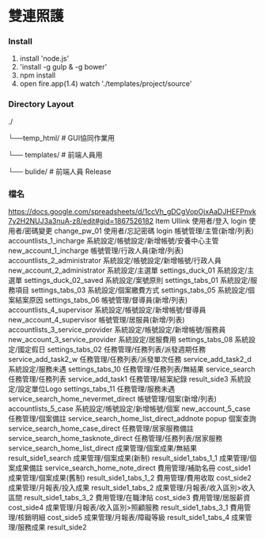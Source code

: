 雙連照護
============

### Install

1. install 'node.js'
2. 'install -g gulp & -g bower'
3. npm install
4. open fire.app(1.4) watch './templates/project/source'


### Directory	Layout

./

└──temp_html/                       # GUI協同作業用

└──	templates/                      # 前端人員用

└── bulide/                         # 前端人員 Release

### 檔名
https://docs.google.com/spreadsheets/d/1ccVh_gDCgVopOjxAaDJHEFPnvk7y2H2NUJ3a3nuA-z8/edit#gid=1867526182
Item	UIlink
使用者/登入	login
使用者/密碼變更	change_pw_01
使用者/忘記密碼	login
帳號管理/主管(新增/列表)	accountlists_1_incharge
系統設定/帳號設定/新增帳號/安養中心主管	new_account_1_incharge
帳號管理/行政人員(新增/列表)	accountlists_2_administrator
系統設定/帳號設定/新增帳號/行政人員	new_account_2_administrator
系統設定/主選單	settings_duck_01
系統設定/主選單	settings_duck_02_saved
系統設定/案號原則	settings_tabs_01
系統設定/服務項目	settings_tabs_03
系統設定/個案繳費方式	settings_tabs_05
系統設定/個案結案原因	settings_tabs_06
帳號管理/督導員(新增/列表)	accountlists_4_supervisor
系統設定/帳號設定/新增帳號/督導員	new_account_4_supervisor
帳號管理/居服員(新增/列表)	accountlists_3_service_provider
系統設定/帳號設定/新增帳號/服務員	new_account_3_service_provider
系統設定/居服費用	settings_tabs_08
系統設定/國定假日	settings_tabs_02
任務管理/任務列表/派發週期任務	service_add_task2_w
任務管理/任務列表/派發單次任務	service_add_task2_d
系統設定/服務未遇	settings_tabs_10
任務管理/任務列表/無結果	service_search
任務管理/任務列表	service_add_task1
任務管理/結案紀錄	result_side3
系統設定/設定單位Logo	settings_tabs_11
任務管理/服務未遇	service_search_home_nevermet_direct
帳號管理/個案(新增/列表)	accountlists_5_case
系統設定/帳號設定/新增帳號/個案	new_account_5_case
任務管理/個案備註	service_search_home_list_direct_addnote
popup 個案查詢	service_search_home_case_direct
任務管理/居家服務備註	service_search_home_tasknote_direct
任務管理/任務列表/居家服務	service_search_home_list_direct
成果管理/個案成果/無結果	result_side1_search
成果管理/個案成果(新制)	result_side1_tabs_1_1
成果管理/個案成果備註	service_search_home_note_direct
費用管理/補助名冊	cost_side1
成果管理/個案成果(舊制)	result_side1_tabs_1_2
費用管理/費用收取	cost_side2
成果管理/月報表/投入成果	result_side1_tabs_2
成果管理/月報表/收入區別>收入區間	result_side1_tabs_3_2
費用管理/在職津貼	cost_side3
費用管理/居服薪資	cost_side4
成果管理/月報表/收入區別>照顧服務	result_side1_tabs_3_1
費用管理/核銷明細	cost_side5
成果管理/月報表/障礙等級	result_side1_tabs_4
成果管理/服務成果	result_side2